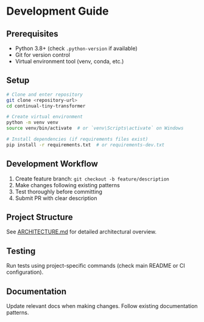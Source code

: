 # Development Guide

## Prerequisites

* Python 3.8+ (check `.python-version` if available)
* Git for version control
* Virtual environment tool (venv, conda, etc.)

## Setup

```bash
# Clone and enter repository
git clone <repository-url>
cd continual-tiny-transformer

# Create virtual environment
python -m venv venv
source venv/bin/activate  # or `venv\Scripts\activate` on Windows

# Install dependencies (if requirements files exist)
pip install -r requirements.txt  # or requirements-dev.txt
```

## Development Workflow

1. Create feature branch: `git checkout -b feature/description`
2. Make changes following existing patterns
3. Test thoroughly before committing
4. Submit PR with clear description

## Project Structure

See [ARCHITECTURE.md](../ARCHITECTURE.md) for detailed architectural overview.

## Testing

Run tests using project-specific commands (check main README or CI configuration).

## Documentation

Update relevant docs when making changes. Follow existing documentation patterns.